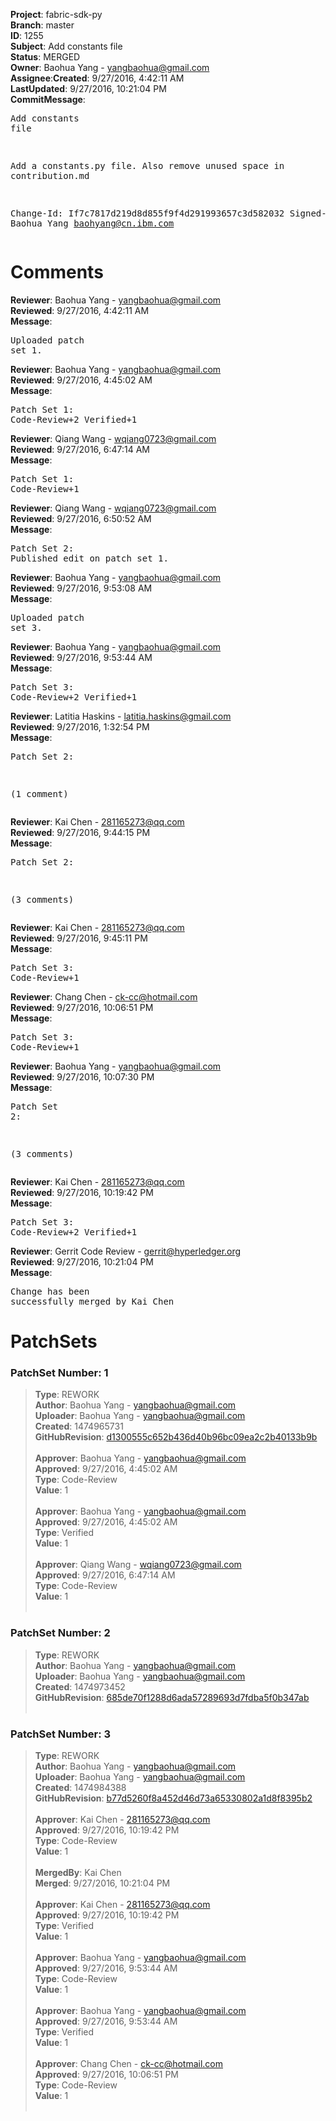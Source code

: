 <strong>Project</strong>: fabric-sdk-py</br><strong>Branch</strong>: master<br><strong>ID</strong>: 1255<br><strong>Subject</strong>: Add constants file<br><strong>Status</strong>: MERGED<br><strong>Owner</strong>: Baohua Yang - yangbaohua@gmail.com<br><strong>Assignee</strong>:<strong>Created</strong>: 9/27/2016, 4:42:11 AM<br><strong>LastUpdated</strong>: 9/27/2016, 10:21:04 PM<br><strong>CommitMessage</strong>:<br><pre>Add constants file

Add a constants.py file.
Also remove unused space in contribution.md

Change-Id: If7c7817d219d8d855f9f4d291993657c3d582032
Signed-off-by: Baohua Yang <baohyang@cn.ibm.com>
</pre><h1>Comments</h1><strong>Reviewer</strong>: Baohua Yang - yangbaohua@gmail.com<br><strong>Reviewed</strong>: 9/27/2016, 4:42:11 AM<br><strong>Message</strong>: <pre>Uploaded patch set 1.</pre><strong>Reviewer</strong>: Baohua Yang - yangbaohua@gmail.com<br><strong>Reviewed</strong>: 9/27/2016, 4:45:02 AM<br><strong>Message</strong>: <pre>Patch Set 1: Code-Review+2 Verified+1</pre><strong>Reviewer</strong>: Qiang Wang - wqiang0723@gmail.com<br><strong>Reviewed</strong>: 9/27/2016, 6:47:14 AM<br><strong>Message</strong>: <pre>Patch Set 1: Code-Review+1</pre><strong>Reviewer</strong>: Qiang Wang - wqiang0723@gmail.com<br><strong>Reviewed</strong>: 9/27/2016, 6:50:52 AM<br><strong>Message</strong>: <pre>Patch Set 2: Published edit on patch set 1.</pre><strong>Reviewer</strong>: Baohua Yang - yangbaohua@gmail.com<br><strong>Reviewed</strong>: 9/27/2016, 9:53:08 AM<br><strong>Message</strong>: <pre>Uploaded patch set 3.</pre><strong>Reviewer</strong>: Baohua Yang - yangbaohua@gmail.com<br><strong>Reviewed</strong>: 9/27/2016, 9:53:44 AM<br><strong>Message</strong>: <pre>Patch Set 3: Code-Review+2 Verified+1</pre><strong>Reviewer</strong>: Latitia Haskins - latitia.haskins@gmail.com<br><strong>Reviewed</strong>: 9/27/2016, 1:32:54 PM<br><strong>Message</strong>: <pre>Patch Set 2:

(1 comment)</pre><strong>Reviewer</strong>: Kai Chen - 281165273@qq.com<br><strong>Reviewed</strong>: 9/27/2016, 9:44:15 PM<br><strong>Message</strong>: <pre>Patch Set 2:

(3 comments)</pre><strong>Reviewer</strong>: Kai Chen - 281165273@qq.com<br><strong>Reviewed</strong>: 9/27/2016, 9:45:11 PM<br><strong>Message</strong>: <pre>Patch Set 3: Code-Review+1</pre><strong>Reviewer</strong>: Chang Chen - ck-cc@hotmail.com<br><strong>Reviewed</strong>: 9/27/2016, 10:06:51 PM<br><strong>Message</strong>: <pre>Patch Set 3: Code-Review+1</pre><strong>Reviewer</strong>: Baohua Yang - yangbaohua@gmail.com<br><strong>Reviewed</strong>: 9/27/2016, 10:07:30 PM<br><strong>Message</strong>: <pre>Patch Set 2:

(3 comments)</pre><strong>Reviewer</strong>: Kai Chen - 281165273@qq.com<br><strong>Reviewed</strong>: 9/27/2016, 10:19:42 PM<br><strong>Message</strong>: <pre>Patch Set 3: Code-Review+2 Verified+1</pre><strong>Reviewer</strong>: Gerrit Code Review - gerrit@hyperledger.org<br><strong>Reviewed</strong>: 9/27/2016, 10:21:04 PM<br><strong>Message</strong>: <pre>Change has been successfully merged by Kai Chen</pre><h1>PatchSets</h1><h3>PatchSet Number: 1</h3><blockquote><strong>Type</strong>: REWORK<br><strong>Author</strong>: Baohua Yang - yangbaohua@gmail.com<br><strong>Uploader</strong>: Baohua Yang - yangbaohua@gmail.com<br><strong>Created</strong>: 1474965731<br><strong>GitHubRevision</strong>: [d1300555c652b436d40b96bc09ea2c2b40133b9b](https://github.com/hyperledger/fabric-sdk-py/commit/d1300555c652b436d40b96bc09ea2c2b40133b9b)<br><br><strong>Approver</strong>: Baohua Yang - yangbaohua@gmail.com<br><strong>Approved</strong>: 9/27/2016, 4:45:02 AM<br><strong>Type</strong>: Code-Review<br><strong>Value</strong>: 1<br><br><strong>Approver</strong>: Baohua Yang - yangbaohua@gmail.com<br><strong>Approved</strong>: 9/27/2016, 4:45:02 AM<br><strong>Type</strong>: Verified<br><strong>Value</strong>: 1<br><br><strong>Approver</strong>: Qiang Wang - wqiang0723@gmail.com<br><strong>Approved</strong>: 9/27/2016, 6:47:14 AM<br><strong>Type</strong>: Code-Review<br><strong>Value</strong>: 1<br><br></blockquote><h3>PatchSet Number: 2</h3><blockquote><strong>Type</strong>: REWORK<br><strong>Author</strong>: Baohua Yang - yangbaohua@gmail.com<br><strong>Uploader</strong>: Baohua Yang - yangbaohua@gmail.com<br><strong>Created</strong>: 1474973452<br><strong>GitHubRevision</strong>: [685de70f1288d6ada57289693d7fdba5f0b347ab](https://github.com/hyperledger/fabric-sdk-py/commit/685de70f1288d6ada57289693d7fdba5f0b347ab)<br><br></blockquote><h3>PatchSet Number: 3</h3><blockquote><strong>Type</strong>: REWORK<br><strong>Author</strong>: Baohua Yang - yangbaohua@gmail.com<br><strong>Uploader</strong>: Baohua Yang - yangbaohua@gmail.com<br><strong>Created</strong>: 1474984388<br><strong>GitHubRevision</strong>: [b77d5260f8a452d46d73a65330802a1d8f8395b2](https://github.com/hyperledger/fabric-sdk-py/commit/b77d5260f8a452d46d73a65330802a1d8f8395b2)<br><br><strong>Approver</strong>: Kai Chen - 281165273@qq.com<br><strong>Approved</strong>: 9/27/2016, 10:19:42 PM<br><strong>Type</strong>: Code-Review<br><strong>Value</strong>: 1<br><br><strong>MergedBy</strong>: Kai Chen<br><strong>Merged</strong>: 9/27/2016, 10:21:04 PM<br><br><strong>Approver</strong>: Kai Chen - 281165273@qq.com<br><strong>Approved</strong>: 9/27/2016, 10:19:42 PM<br><strong>Type</strong>: Verified<br><strong>Value</strong>: 1<br><br><strong>Approver</strong>: Baohua Yang - yangbaohua@gmail.com<br><strong>Approved</strong>: 9/27/2016, 9:53:44 AM<br><strong>Type</strong>: Code-Review<br><strong>Value</strong>: 1<br><br><strong>Approver</strong>: Baohua Yang - yangbaohua@gmail.com<br><strong>Approved</strong>: 9/27/2016, 9:53:44 AM<br><strong>Type</strong>: Verified<br><strong>Value</strong>: 1<br><br><strong>Approver</strong>: Chang Chen - ck-cc@hotmail.com<br><strong>Approved</strong>: 9/27/2016, 10:06:51 PM<br><strong>Type</strong>: Code-Review<br><strong>Value</strong>: 1<br><br></blockquote>